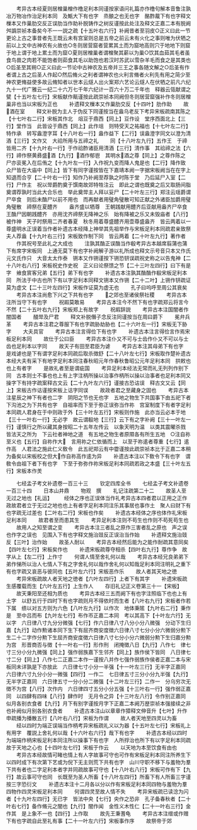 <!-- { "loadSidebar": true } -->
　　考异古本经夏则居橧巢橧作橹足利本同谨按家语问礼篇亦作橹句解本音鲁注孰冶万物冶作治足利本同　及甒大下有也字　烝酿之也无也字　酪酢酨下有也字释文樔本又作巢肋交反正误肋当作助补脱铸作之树反谨按此处注及释文正嘉二本有脱阙舛譌崇祯本备矣今不一一説之疏【十五叶右六行】补阙昔者至羽皮○正义曰此一节更论上古之事昔者先王既云未有宫室则总是五帝之前云未有火化之事则唯为伏牺之前以上文中古神农有火故也○冬则居营窟者营累其土而为窟地高则穴于地地下则窟于地上谓于地上累土而为窟○夏则居橧巢者谓橧聚其薪以为巢○饮其血茹其毛者虽食鸟兽之肉若不能饱者则茹食其毛以助饱也若汉时苏武以雪杂羊毛而食之是其类也○后圣至其朔○正义曰此一节论中古神农及五帝并三王之事各随文解之○后圣有作者谓上古之后圣人作起○然后脩火之利者谓神农也火利言脩者火利先有用之简少至神农更脩益使多故云脩知者以世本云燧人出火案郑六艺论云燧人在伏牺之前凡六纪九十一代广雅云一纪二十六万七千年六纪计一百六十万二千年也　释器云瓴献谓之甓【十五叶左七行】宋板献作甋谨按此疏崇祯本同阙但冬则居营窟强补作冬则居橧巢非也当以宋板为正也
　　补遗释文樔本又作巢肋交反【十四叶】肋作助
　　故酒在室
　　释文补脱为主人于伪反下同谨按当在盎乌老反下考异宋板疏南其陈之【十七叶右二行】宋板其作北　俎豆于鼎西【同上】豆作设　堂序西面北上【三行】堂作当　此皆设于鼎西【同上】此作俎　则特受天之祐福也【十七叶左二行】特作承　转写盎澄字耳【十八叶右一行】盎作益下【二行】误盎澄字同文以澄为清酒【三行】文作又　大祫所用与五禘之礼
　　同【十八叶左九行】五作王　于禘皆用二齐【十九叶右一行】于作祫酢诸臣用清酒【三行】清作事　其祫禘之法【六行】禘作祭黄彞盛酒【九行】酒作郁鬯　其明水酒之尊【同上】之尊作陈之　尸亦衮冕入在后侑之【十九叶左一行】入作祝九变而降人鬼是也【二行】降作致　众尸皆在大庙中【同上】皆下有同字谨按皆在下嘉靖本阙一字据宋板阙当在在字上　知退而合亨【二十叶右一行】知作乃补阙至荐孰之时陈于堂　乃后延尸入室【二行】尸作主　祝以斝爵酌奠于馔南故郊特牲注云　即此之谓也既奠之后又取肠间脂　奠谓荐孰时当此大合乐也　举此奠斝主人拜以妥尸【二十叶左三行】郑注云瑶爵谓尸卒食　则后未酳尸以前不用也　而再献者用璧角璧散可知正献之外诸臣加爵用璧角璧散　禘祭在夏醴齐
　　盎齐盛以牺尊　王朝践献用醴齐后亚献用盎齐尸卒食王酳尸因朝践醴齐　亦用沈齐禘祭无降神之乐　始有降被之乐又未毁庙者【八行】被作神　天子时祭用二齐者春夏　秋冬用着尊盛醴齐用壶尊盛盎齐　皆云两着以一尊盛明水正误着当作者补遗古本经降上神举其先祖举作与宋板足利本同疏君亲致祭夫人荐盎【十九叶右三行】宋板致作制下同　皆云两着【二十叶左九行】著作者
　　作其祝号至此礼之大成也
　　注孰其酳正误酳当作殽考异古本越席翦蒲也蒲下有席字宋板同　上通无莫下有也字补阙解子游以礼所成也释文示号音只本又作氏元文氏作只　大音太太作泰　铏本又作铏谨按下铏恐钘误疏祝史称之以告鬼神【二十八叶右八行】宋板祝史作史祝　正义曰论祭馈之节【二十三叶左四行】曰下有是字　飨食賔客兄弟【五行】弟下有也字
　　补遗古本注孰其酳酳作殽宋板足利本同　所法于中古也所下有以字足利本同释文铏本又作铏【二十二叶】上铏作钘疏证莫为虚文【二十三叶左四行】宋板作证莫为虚无也
　　孔子曰呜呼至周公其衰矣
　　考异古本注尚愈下兴之下共有也字
　　之郊也至诸侯祭社稷
　　考异古本注所当守下有也字
　　祝嘏莫敢易
　　考异古本注今不然下有也字疏郑云将言今不然【二十五叶右九行】宋板郑上有故字
　　祝嘏辞説
　　考异古本注国闇者作闇国者
　　醆斝及尸君
　　释文补脱僭子念反注同谨按当在周曰爵下
　　冕弁兵革
　　考异古本注君之尊服下有也字疏胁劫胁也【二十六叶左一行】宋板无下胁字
　　大夫具官
　　考异古本注言得俭下有也字
　　补遗古本注言得俭言作焉宋板足利本同
　　故仕于公曰臣
　　考异古本注仆又不可与士齿作仆又不可以与士齿也足利本以字同
　　故天子有田至君臣为谑
　　考异古本注其母弟下有也字　是戏谑也是下有谓字足利本同疏后取杀徴舒【二十八叶左七行】宋板取作楚补遗古本经大夫有采下有地字足利本同注春秋昭元年作春秋鲁昭公元年足利本同　拱敕也也上有者字
　　是故礼者至是谓疵国
　　考异足利本经法无常而礼无列列作别下同　古本则士不事也也上有上字注柄所操以治事作柄所以操以治事者也足利本同又操字下有持字疏案释古文云【二十九叶左六行】谨接古恐诂误　释古文又云【同上】宋板古作诂谨按宋板上诂字同误
　　故政者君之至藏身之固也
　　考异古本注星辰之神下有者也二字　阴阳之节也无也字　五地之物生下共国事下由五祀下者下沟池之为下共有也字　自祖率而下至于弥正误弥当作祢　宫室制度下有者字足利本同疏人君身在于中则政于外【三十叶左五行】宋板则作施　此亦当云必本于地【三十一叶右一行】无必字　故云谓殽地【三行】云下有之字补阙【三十一叶左一行】谨慎行之所以藏其身按昭二十五年左传云　以象天明为温　以类其震曜杀戮　皆法天之所为　下云社者神地之道　有五地之物生者原隰各有所生五地　○注自祢至义也【五行】自祢作大　言用祢之仁依循而上　以至于祢逺者尊重【七行】逺作高　人君法之施此仁义敎令　此五祀郑云有中霤谨按此疏崇祯本比于正嘉二本稍为备矣以宋板校之但大作自祢高作逺为异
　　补遗古本注以下敎令下有也字　谓敎令由祖下者下有也字　下至于弥弥作祢宋板足利本同疏若政之本盛【三十叶左五行】宋板本作羙

　　七经孟子考文补遗卷一百三十三
　　钦定四库全书
　　七经孟子考文补遗卷一百三十四
　　日本山井鼎
　　物观　撰
　　礼记注疏第二十二
　　故圣人至无过之地也【礼运】
　　经体之序也正误体当作礼考异古本四者君以正用之正作政故君者立于无过之地也也上有者字足利本同注乐其事居也事作土　聚人曰财下有也字疏无过差也【二叶右二行】宋板也作矣
　　补遗古本经体之序也体作礼宋板足利本同
　　故君者至而患其生
　　考异足利本注则不苟生也作则不苟死苟生也
　　故用人之知至谓之变
　　考异古本注三者乱之原作三害者乱之原也　声之误也作字之误也　见围入下有也字释文施治豉反正误治当作始
　　补遗释文施治豉反【三叶】治作始
　　故圣人耐以
　　考异古本经然后能为之能作耐疏其意同矣【四叶左七行】宋板矣作也
　　补遗宋板疏尊夺相杀【四叶右九行】尊作争　故字从上【左二行】上作寸
　　何谓人情至舍礼何以哉
　　考异古本经兄良弟弟下弟作悌所以治人七情人下有之字舍礼何以哉作舍礼何以知哉足利本同注明礼之重下有也字疏又哀恶与彼同也【五叶左六行】宋板恶作乐
　　故人者其天地之徳
　　考异宋板疏故人者天地之徳者【六叶左四行】上者下有其字
　　补遗宋板疏生感覆载而生【六叶左五行】上生作人
　　存旧礼记正义卷第三十一【宋板】
　　故天秉阳至还相为质也
　　考异古本经三五而阙下有也字注照临下也也上有土字　以舒五行于四时下有也字疏则月不得依时而生者【八叶右九行】宋板者作若下属　缋以对五方则为六色【八叶左九行】以作次　地体秉隂【九叶右二行】秉作是　至中吕而布【九叶左七行】布作帀正嘉二本同　考以其高下【十叶左六行】无以字　六日律八寸九分分微强【七行】作六日律八寸八分小分八微强　分动下生归嘉【九行】动作勲诸本同下生下有屈齐商安度徴六日律八寸七分小分六微弱分勲下生二十二字作分勲下生屈齐商安度徴六日律八寸七分小分六微弱分勲下生归嘉分勲为宫　形晋商否与徴【十一叶右一行】形作刑　闭掩徴八日【九行】八作七　律七寸三分小分九微强【同上】强作弱族嘉下生邻齐【同上】族作侯下皆同　八日律七寸二分【同上】八作七二正嘉二本作一谨按八并作七强作弱族作侯者正嘉二本与宋板同未详孰是下亦放此　六日律七寸小分一半强【十一叶左三行】无半字正嘉同　六日律六寸九分小分一微强【四行】一作二　七日律五寸三分小分九半强【九行】无半字正嘉同　六日律五寸一分小分二微强【十二叶左三行】二作一　分乌穷次无徴不为宫【八行】次作内　六日律四寸五分小分五强【十三叶右一行】强作弱正嘉同　以四肆有四味【八行】肆作时　无月令之异【十三叶左八行】令作别正嘉同　似月各别衣食者【九行】月下有别字谨按月字下正嘉二本阙万歴崇祯本强接续之非也补阙似月别各别衣食者
　　补遗古本注山以章章作獐释文伸音升【七叶】升作申疏播为播散五行【八叶右八行】宋板为作谓
　　故人者天地至四灵以为畜
　　经以四时为端正误端当作柄考异宋板疏礼义以为器【十五叶左七行】宋板礼上有用字　覆説上舍礼何以哉【十六叶右六行】哉下有也字
　　补遗古本经以四时为端端作柄宋板足利本同注所以操事下有也字　人所捊治也所下有以字足利本同疏故于天地之心也【十四叶左七行】宋板于作云
　　以天地为本至饮食有由也
　　考异古本经故情可睹也情上有人字故事可守也可作有宋板足利本同注所养生下以四时成下有次第下艺或为倪下无主则荒下共有也字　山川守职不移下与羞物为羣下共有者也二字足利本者字并同疏故事可守也【十八叶右八行】宋板可作有下【九行】故云事可守也同　长既至为圣人所畜【十八叶左四行】所畜下有人所畜三字谨按三字恐衍文
　　补遗古本注十二月各以分以作有宋板足利本同四物与羞物为羣四物作四灵宋板足利本同
　　何谓四灵至故人情不失
　　考异宋板疏已读淰为闪者【十九叶左四行】无已字　皆法中央【七行】央作之恐非　孔子备春秋者【二十叶右七行】备作脩元之闇也【九行】闇作闻　金性义木性仁【二十一叶右三行】金作其　是上象不一也【四行】上作取
　　故先王秉蓍龟
　　考异古本注缯或作赠下有也字疏自此至礼有事【二十一叶左六行】宋板事作序
　　故祭帝于郊
